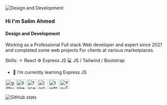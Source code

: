![Design and Development](https://media.licdn.com/dms/image/D5616AQHUE1dek-uxwA/profile-displaybackgroundimage-shrink_350_1400/0/1665899795106?e=1679529600&v=beta&t=vUSsGJQSJ-X9RQC0lQEwE8g6r7kHdZbXAexEtToFjlM)

### Hi I'm Salim Ahmed
#### Design and Development

Working as a Professional Full stack Web developer and expert since 2021 and completed some web projects For clients at various marketplaces.


Skills:
⚛ React
⚙ Express JS
💻 JS / Tailwind / Bootstrap


- 🌱 I’m currently learning Express JS 


[<img src='https://cdn.jsdelivr.net/npm/simple-icons@3.0.1/icons/github.svg' alt='github' height='30'>](https://github.com/saliiimcse)  [<img src='https://cdn.jsdelivr.net/npm/simple-icons@3.0.1/icons/linkedin.svg' alt='linkedin' height='30'>](https://www.linkedin.com/in/saliiimcse/)  [<img src='https://cdn.jsdelivr.net/npm/simple-icons@3.0.1/icons/facebook.svg' alt='facebook' height='30'>](https://www.facebook.com/saliiimcse)  [<img src='https://cdn.jsdelivr.net/npm/simple-icons@3.0.1/icons/instagram.svg' alt='instagram' height='30'>](https://www.instagram.com/saliiimcse/)  [<img src='https://cdn.jsdelivr.net/npm/simple-icons@3.0.1/icons/twitter.svg' alt='twitter' height='30'>](https://twitter.com/saliiimcse)  [<img src='https://cdn.jsdelivr.net/npm/simple-icons@3.0.1/icons/youtube.svg' alt='YouTube' height='30'>](https://www.youtube.com/channel/@technologyiq)  

![GitHub stats](https://github-readme-stats.vercel.app/api?username=saliiimcse&show_icons=true)  


